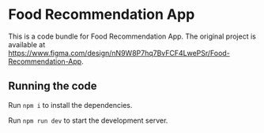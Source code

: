 
  # Food Recommendation App

  This is a code bundle for Food Recommendation App. The original project is available at https://www.figma.com/design/nN9W8P7hq7BvFCF4LwePSr/Food-Recommendation-App.

  ## Running the code

  Run `npm i` to install the dependencies.

  Run `npm run dev` to start the development server.
  